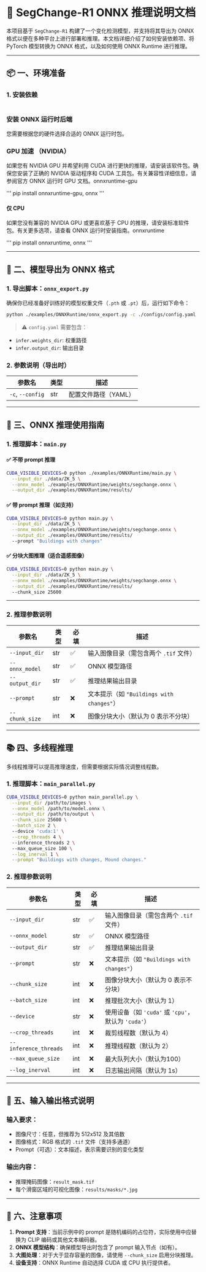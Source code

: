 # 🧪 SegChange-R1 ONNX 推理说明文档

本项目基于 `SegChange-R1` 构建了一个变化检测模型，并支持将其导出为 ONNX 格式以便在多种平台上进行部署和推理。本文档详细介绍了如何安装依赖项、将 PyTorch 模型转换为 ONNX 格式，以及如何使用 ONNX Runtime 进行推理。

---

## 📦 一、环境准备

### 1. 安装依赖

```bash

```

### 安装 ONNX 运行时后端
您需要根据您的硬件选择合适的 ONNX 运行时包。

### GPU 加速 （NVIDIA）

如果您有 NVIDIA GPU 并希望利用 CUDA 进行更快的推理，请安装该软件包。确保您安装了正确的 NVIDIA 驱动程序和 CUDA 工具包。有关兼容性详细信息，请参阅官方 ONNX 运行时 GPU 文档。onnxruntime-gpu

'''
pip install onnxruntime-gpu, onnx
'''

#### 仅 CPU

如果您没有兼容的 NVIDIA GPU 或更喜欢基于 CPU 的推理，请安装标准软件包。有关更多选项，请查看 ONNX 运行时安装指南。onnxruntime

'''
pip install onnxruntime, onnx
'''

---

## 🔁 二、模型导出为 ONNX 格式

### 1. 导出脚本：`onnx_export.py`

确保你已经准备好训练好的模型权重文件（`.pth` 或 `.pt`）后，运行如下命令：

```bash
python ./examples/ONNXRuntime/onnx_export.py -c ./configs/config.yaml
```

> ⚠️ `config.yaml` 需要包含：
- `infer.weights_dir`: 权重路径
- `infer.output_dir`: 输出目录

### 2. 参数说明（导出时）

| 参数名 | 类型 | 描述 |
|--------|------|------|
| `-c`, `--config` | str | 配置文件路径（YAML） |

---

## 🚀 三、ONNX 推理使用指南

### 1. 推理脚本：`main.py`

#### ✅ 不带 prompt 推理

```bash
CUDA_VISIBLE_DEVICES=0 python ./examples/ONNXRuntime/main.py \
  --input_dir ./data/ZK_5 \
  --onnx_model ./examples/ONNXRuntime/weights/segchange.onnx \
  --output_dir ./examples/ONNXRuntime/results/
```

#### ✅ 带 prompt 推理（如支持）

```bash
CUDA_VISIBLE_DEVICES=0 python main.py \
  --input_dir ./data/ZK_5 \
  --onnx_model ./examples/ONNXRuntime/weights/segchange.onnx \
  --output_dir ./examples/ONNXRuntime/results/
  --prompt "Buildings with changes"
```

#### ✅ 分块大图推理（适合遥感图像）

```bash
CUDA_VISIBLE_DEVICES=0 python main.py \
  --input_dir ./data/ZK_5 \
  --onnx_model ./examples/ONNXRuntime/weights/segchange.onnx \
  --output_dir ./examples/ONNXRuntime/results/
  --chunk_size 25600
```

---

### 2. 推理参数说明

| 参数名 | 类型 | 必填 | 描述 |
|--------|------|------|------|
| `--input_dir` | str | ✅ | 输入图像目录（需包含两个 `.tif` 文件） |
| `--onnx_model` | str | ✅ | ONNX 模型路径 |
| `--output_dir` | str | ✅ | 推理结果输出目录 |
| `--prompt` | str | ❌ | 文本提示（如 `"Buildings with changes"`） |
| `--chunk_size` | int | ❌ | 图像分块大小（默认为 0 表示不分块） |

---

## 📚 四、多线程推理

多线程推理可以提高推理速度，但需要根据实际情况调整线程数。

### 1. 推理脚本：`main_parallel.py`

```bash
CUDA_VISIBLE_DEVICES=0 python main_parallel.py \
  --input_dir /path/to/images \
  --onnx_model /path/to/model.onnx \
  --output_dir /path/to/output \
  --chunk_size 25600 \
  --batch_size 2 \ 
  --device 'cuda:1' \
  --crop_threads 4 \ 
  --inference_threads 2 \ 
  --max_queue_size 100 \
  --log_inerval 1 \
  --prompt "Buildings with changes, Mound changes."
```

### 2. 推理参数说明

| 参数名 | 类型 | 必填 | 描述            |
|--------|------|------|---------------|
| `--input_dir` | str | ✅ | 输入图像目录（需包含两个 `.tif` 文件） |
| `--onnx_model` | str | ✅ | ONNX 模型路径     |
| `--output_dir` | str | ✅ | 推理结果输出目录      |
| `--prompt` | str | ❌ | 文本提示（如 `"Buildings with changes"`） |
| `--chunk_size` | int | ❌ | 图像分块大小（默认为 0 表示不分块） |
| `--batch_size` | int | ❌ | 推理批次大小（默认为 1） |
| `--device` | str | ❌ | 使用设备（如 `'cuda'` 或 `'cpu'`，默认为 `'cuda'`） |
| `--crop_threads` | int | ❌ | 裁剪线程数（默认为 4）  |
| `--inference_threads` | int | ❌ | 推理线程数（默认为 2）  |
| `--max_queue_size` | int | ❌ | 最大队列大小（默认为100）|
| `--log_inerval` | int | ❌ | 日志输出间隔（默认为 1s）|

---

## 📁 五、输入输出格式说明

### 输入要求：

- 图像尺寸：任意，但推荐为 512x512 及其倍数
- 图像格式：RGB 格式的 `.tif` 文件（支持多通道）
- Prompt（可选）：文本描述，表示需要识别的变化类型

### 输出内容：

- 推理掩码图像：`result_mask.tif`
- 每个滑窗区域的可视化图像：`results/masks/*.jpg`

---

## 📝 六、注意事项

1. **Prompt 支持**：当前示例中的 prompt 是随机编码的占位符，实际使用中应替换为 CLIP 编码或其他文本编码器。
2. **ONNX 模型结构**：确保模型导出时包含了 prompt 输入节点（如有）。
3. **大图处理**：对于大于显存容量的图像，请使用 `--chunk_size` 启用分块推理。
4. **设备支持**：ONNX Runtime 自动选择 CUDA 或 CPU 执行提供者。